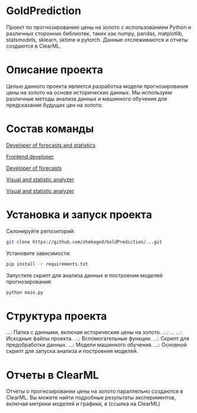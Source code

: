 # GoldPrediction

Проект по прогнозированию цены на золото с использованием Python и различных сторонних библиотек, таких как numpy, pandas, matplotlib, statsmodels, sklearn, sktime и pytorch. Данные отслеживаются и отчеты создаются в ClearML.

# Описание проекта
Целью данного проекта является разработка модели прогнозирования цены на золото на основе исторических данных. Мы используем различные методы анализа данных и машинного обучения для предсказания будущих цен на золото.

# Состав команды
[Developer of forecasts and statistics](https://github.com/zhekagod)

[Frontend developer](https://github.com/Deolys)

[Developer of forecasts](https://github.com/Amaimonn)

[Visual and statistic analyzer](https://github.com/lowskillmaster)

[Visual and statistic analyzer](https://github.com/jamorAA)

# Установка и запуск проекта

Склонируйте репозиторий:
```bash
git clone https://github.com/zhekagod/GoldPrediction/...git
```

Установите зависимости:
```bash
pip install -r requirements.txt
```

Запустите скрипт для анализа данных и построения моделей прогнозирования:
```bash
python main.py
```
# Структура проекта
...: Папка с данными, включая исторические цены на золото.
...: ...
...: Исходные файлы проекта.
...: Вспомогательные функции.
...: Скрипт для предобработки данных.
...: Модели машинного обучения.
...: Основной скрипт для запуска анализа и построения моделей.

# Отчеты в ClearML
Отчеты о прогнозировании цены на золото параллельно создаются в ClearML. Вы можете найти подробные результаты экспериментов, включая метрики моделей и графики, в (ссылка на ClearML)



